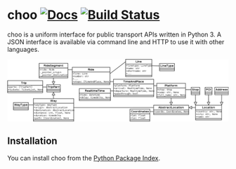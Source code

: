 # choo [![Docs](https://readthedocs.org/projects/choo/badge/?version=latest)](https://choo.readthedocs.org/en/latest) [![Build Status](https://travis-ci.org/codingcatgirl/choo.svg)](https://travis-ci.org/codingcatgirl/choo)

choo is a uniform interface for public transport APIs written in Python 3. A JSON interface is available via command line and HTTP to use it with other languages.

![UML Model Overview](uml.png)

## Installation

You can install choo from the [Python Package Index](https://pypi.python.org/pypi/choo).
